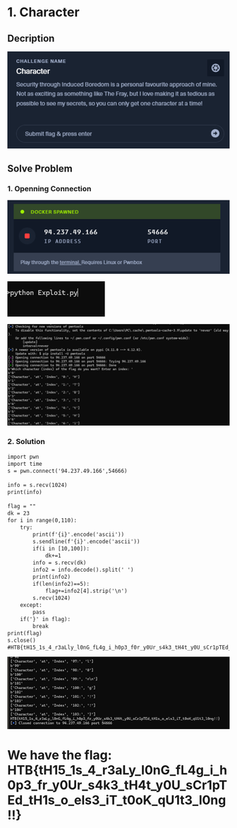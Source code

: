 # 1. Character

## Decription

![](./Image/1.PNG)

## Solve Problem

### 1. Openning Connection

![](./Image/2.PNG)

![](./Image/3.PNG)

![](./Image/4.PNG)

### 2. Solution

```
import pwn
import time
s = pwn.connect('94.237.49.166',54666)

info = s.recv(1024)
print(info)

flag = ""
dk = 23
for i in range(0,110):
	try:
		print(f'{i}'.encode('ascii'))
		s.sendline(f'{i}'.encode('ascii'))
		if(i in [10,100]):
			dk+=1
		info = s.recv(dk)
		info2 = info.decode().split(' ')
		print(info2)
		if(len(info2)==5):
			flag+=info2[4].strip('\n')
		s.recv(1024)
	except:
		pass
	if('}' in flag):
		break
print(flag)
s.close()
#HTB{tH15_1s_4_r3aLly_l0nG_fL4g_i_h0p3_f0r_y0Ur_s4k3_tH4t_y0U_sCr1pTEd_tH1s_oR_els3_iT_t0oK_qU1t3_l0ng!!}
```

![](./Image/5.PNG)

# We have the flag: HTB{tH15_1s_4_r3aLy_l0nG_fL4g_i_h0p3_fr_y0Ur_s4k3_tH4t_y0U_sCr1pTEd_tH1s_o_els3_iT_t0oK_qU1t3_l0ng!!}
